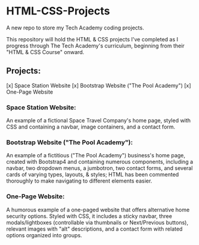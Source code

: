 # HTML-CSS-Projects
A new repo to store my Tech Academy coding projects.

This repository will hold the HTML & CSS projects I've completed as I progress through The Tech Academy's curriculum, beginning from their "HTML & CSS Course" onward.

## Projects:
[x] Space Station Website
[x] Bootstrap Website ("The Pool Academy")
[x] One-Page Website

### Space Station Website:
An example of a fictional Space Travel Company's home page, styled with CSS and containing a navbar, image containers, and a contact form.

### Bootstrap Website ("The Pool Academy"):
An example of a fictitious ("The Pool Academy") business's home page, created with Bootstrap4 and containing numerous components, including a navbar, two dropdown menus, a jumbotron, two contact forms, and several cards of varying types, layouts, & styles; HTML has been commented thoroughly to make navigating to different elements easier.

### One-Page Website:
A humorous example of a one-paged website that offers alternative home security options.  Styled with CSS, it includes a sticky navbar, three modals/lightboxes (controllable via thumbnails or Next/Previous buttons), relevant images with "alt" descriptions, and a contact form with related options organized into groups. 
